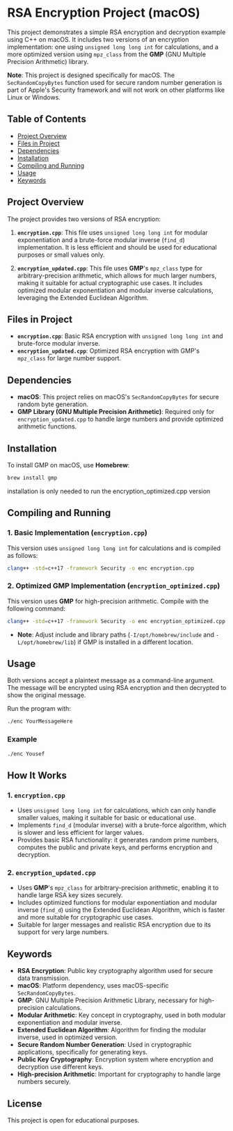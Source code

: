 # RSA Encryption Project (macOS)

This project demonstrates a simple RSA encryption and decryption example using C++ on macOS. It includes two versions of an encryption implementation: one using `unsigned long long int` for calculations, and a more optimized version using `mpz_class` from the **GMP** (GNU Multiple Precision Arithmetic) library. 

**Note**: This project is designed specifically for macOS. The `SecRandomCopyBytes` function used for secure random number generation is part of Apple's Security framework and will not work on other platforms like Linux or Windows.

## Table of Contents

- [Project Overview](#project-overview)
- [Files in Project](#files-in-project)
- [Dependencies](#dependencies)
- [Installation](#installation)
- [Compiling and Running](#compiling-and-running)
- [Usage](#usage)
- [Keywords](#keywords)

## Project Overview

The project provides two versions of RSA encryption:

1. **`encryption.cpp`**: This file uses `unsigned long long int` for modular exponentiation and a brute-force modular inverse (`find_d`) implementation. It is less efficient and should be used for educational purposes or small values only.
   
2. **`encryption_updated.cpp`**: This file uses **GMP**'s `mpz_class` type for arbitrary-precision arithmetic, which allows for much larger numbers, making it suitable for actual cryptographic use cases. It includes optimized modular exponentiation and modular inverse calculations, leveraging the Extended Euclidean Algorithm.

## Files in Project

- **`encryption.cpp`**: Basic RSA encryption with `unsigned long long int` and brute-force modular inverse.
- **`encryption_updated.cpp`**: Optimized RSA encryption with GMP's `mpz_class` for large number support.

## Dependencies

- **macOS**: This project relies on macOS's `SecRandomCopyBytes` for secure random byte generation.
- **GMP Library (GNU Multiple Precision Arithmetic)**: Required only for `encryption_updated.cpp` to handle large numbers and provide optimized arithmetic functions.

## Installation

To install GMP on macOS, use **Homebrew**:

```bash
brew install gmp
```
installation is only needed to run the encryption_optimized.cpp version 

## Compiling and Running

### 1. Basic Implementation (`encryption.cpp`)

This version uses `unsigned long long int` for calculations and is compiled as follows:

```bash
clang++ -std=c++17 -framework Security -o enc encryption.cpp
```

### 2. Optimized GMP Implementation (`encryption_optimized.cpp`)

This version uses **GMP** for high-precision arithmetic. Compile with the following command:

```bash
clang++ -std=c++17 -framework Security -o enc encryption_optimized.cpp -lgmp -lgmpxx -I/opt/homebrew/include -L/opt/homebrew/lib
```

- **Note**: Adjust include and library paths (`-I/opt/homebrew/include` and `-L/opt/homebrew/lib`) if GMP is installed in a different location.

## Usage

Both versions accept a plaintext message as a command-line argument. The message will be encrypted using RSA encryption and then decrypted to show the original message.

Run the program with:

```bash
./enc YourMessageHere
```

### Example

```bash
./enc Yousef
```

## How It Works

### 1. `encryption.cpp`

- Uses `unsigned long long int` for calculations, which can only handle smaller values, making it suitable for basic or educational use.
- Implements `find_d` (modular inverse) with a brute-force algorithm, which is slower and less efficient for larger values.
- Provides basic RSA functionality: it generates random prime numbers, computes the public and private keys, and performs encryption and decryption.

### 2. `encryption_updated.cpp`

- Uses **GMP**'s `mpz_class` for arbitrary-precision arithmetic, enabling it to handle large RSA key sizes securely.
- Includes optimized functions for modular exponentiation and modular inverse (`find_d`) using the Extended Euclidean Algorithm, which is faster and more suitable for cryptographic use cases.
- Suitable for larger messages and realistic RSA encryption due to its support for very large numbers.

## Keywords

- **RSA Encryption**: Public key cryptography algorithm used for secure data transmission.
- **macOS**: Platform dependency, uses macOS-specific `SecRandomCopyBytes`.
- **GMP**: GNU Multiple Precision Arithmetic Library, necessary for high-precision calculations.
- **Modular Arithmetic**: Key concept in cryptography, used in both modular exponentiation and modular inverse.
- **Extended Euclidean Algorithm**: Algorithm for finding the modular inverse, used in optimized version.
- **Secure Random Number Generation**: Used in cryptographic applications, specifically for generating keys.
- **Public Key Cryptography**: Encryption system where encryption and decryption use different keys.
- **High-precision Arithmetic**: Important for cryptography to handle large numbers securely.

## License

This project is open for educational purposes.

